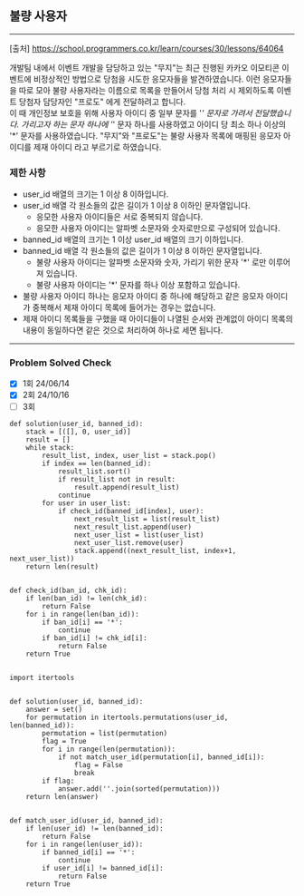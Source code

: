 ## 불량 사용자

---

[출처] https://school.programmers.co.kr/learn/courses/30/lessons/64064

개발팀 내에서 이벤트 개발을 담당하고 있는 "무지"는 최근 진행된 카카오 이모티콘 이벤트에 
비정상적인 방법으로 당첨을 시도한 응모자들을 발견하였습니다. 
이런 응모자들을 따로 모아 불량 사용자라는 이름으로 목록을 만들어서 당첨 처리 시 제외하도록 
이벤트 당첨자 담당자인 "프로도" 에게 전달하려고 합니다.  
이 때 개인정보 보호을 위해 사용자 아이디 중 일부 문자를 '*' 문자로 가려서 전달했습니다. 
가리고자 하는 문자 하나에 '*' 문자 하나를 사용하였고 아이디 당 최소 하나 이상의 '*' 문자를 사용하였습니다.
"무지"와 "프로도"는 불량 사용자 목록에 매핑된 응모자 아이디를 제재 아이디 라고 부르기로 하였습니다.

### 제한 사항

- user_id 배열의 크기는 1 이상 8 이하입니다.
- user_id 배열 각 원소들의 값은 길이가 1 이상 8 이하인 문자열입니다.
  - 응모한 사용자 아이디들은 서로 중복되지 않습니다.
  - 응모한 사용자 아이디는 알파벳 소문자와 숫자로만으로 구성되어 있습니다.
- banned_id 배열의 크기는 1 이상 user_id 배열의 크기 이하입니다.
- banned_id 배열 각 원소들의 값은 길이가 1 이상 8 이하인 문자열입니다.
  - 불량 사용자 아이디는 알파벳 소문자와 숫자, 가리기 위한 문자 '*' 로만 이루어져 있습니다. 
  - 불량 사용자 아이디는 '*' 문자를 하나 이상 포함하고 있습니다.
- 불량 사용자 아이디 하나는 응모자 아이디 중 하나에 해당하고 같은 응모자 아이디가 중복해서 제재 아이디 목록에 들어가는 경우는 없습니다.
- 제재 아이디 목록들을 구했을 때 아이디들이 나열된 순서와 관계없이 아이디 목록의 내용이 동일하다면 같은 것으로 처리하여 하나로 세면 됩니다.

---
### Problem Solved Check
- [x] 1회 24/06/14
- [x] 2회 24/10/16
- [ ] 3회

~~~
def solution(user_id, banned_id):
    stack = [([], 0, user_id)]
    result = []
    while stack:
        result_list, index, user_list = stack.pop()
        if index == len(banned_id):
            result_list.sort()
            if result_list not in result:
                result.append(result_list)
            continue
        for user in user_list:
            if check_id(banned_id[index], user):
                next_result_list = list(result_list)
                next_result_list.append(user)
                next_user_list = list(user_list)
                next_user_list.remove(user)
                stack.append((next_result_list, index+1, next_user_list))
    return len(result)


def check_id(ban_id, chk_id):
    if len(ban_id) != len(chk_id):
        return False
    for i in range(len(ban_id)):
        if ban_id[i] == '*':
            continue
        if ban_id[i] != chk_id[i]:
            return False
    return True
    
~~~
~~~
import itertools


def solution(user_id, banned_id):
    answer = set()
    for permutation in itertools.permutations(user_id, len(banned_id)):
        permutation = list(permutation)
        flag = True
        for i in range(len(permutation)):
            if not match_user_id(permutation[i], banned_id[i]):
                flag = False
                break
        if flag:
            answer.add(''.join(sorted(permutation)))
    return len(answer)


def match_user_id(user_id, banned_id):
    if len(user_id) != len(banned_id):
        return False
    for i in range(len(user_id)):
        if banned_id[i] == '*':
            continue
        if user_id[i] != banned_id[i]:
            return False
    return True
    
~~~